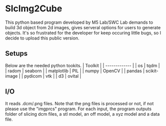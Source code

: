 # SlcImg2Cube
This python based program developed by M5 Lab/SWC Lab demands to build 3d object from 2d images, gives serveral options for users to generate objects. It's so frustrated for the developer for keep occuring little bugs, so I decide to upload this public version.

## Setups
Below are the needed python tookits. 
| Toolkit  |
| ------------- |
| os | tqdm | 
| radom  | seaborn |
| matplotlib | PIL |
| numpy | OpenCV |
| pandas | scikit-image |
| pydicom | vtk |
| d3 | ovital |

## I/O
It reads .dcm/.png files. Note that the png files is processed or not, if not please use the "imgprcs" program.
For each input, the program outputs folder of slicing dcm files, a stl model, an off model, a xyz model and a data file.
